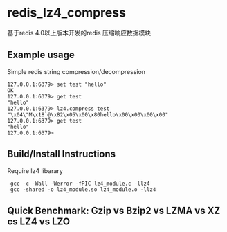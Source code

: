 # redis_lz4_compress
基于redis 4.0以上版本开发的redis 压缩响应数据模块

## Example usage

Simple redis string compression/decompression
```redis
127.0.0.1:6379> set test "hello"
OK
127.0.0.1:6379> get test
"hello"
127.0.0.1:6379> lz4.compress test
"\x04\"M\x18`@\x82\x05\x00\x80hello\x00\x00\x00\x00"
127.0.0.1:6379> get test
"hello"
127.0.0.1:6379>
```

## Build/Install Instructions

Require lz4 libarary
```
 gcc -c -Wall -Werror -fPIC lz4_module.c -llz4
 gcc -shared -o lz4_module.so lz4_module.o -llz4
```




## Quick Benchmark: Gzip vs Bzip2 vs LZMA vs XZ cs LZ4 vs LZO
[传送门]: https://catchchallenger.first-world.info/wiki/Quick_Benchmark:_Gzip_vs_Bzip2_vs_LZMA_vs_XZ_vs_LZ4_vs_LZO
